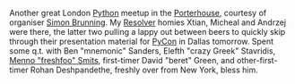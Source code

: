 <!--
.. title: London Python meetup
.. slug: london-python-meeting
.. date: 2007-02-22 20:20:59-06:00
.. tags: Journal,Python
.. link: 
.. description: 
.. type: text
-->


Another great London [Python](http://www.python.org/) meetup in the
[Porterhouse](http://www.beerintheevening.com/pubs/s/36/366/Porterhouse/Covent_Garden),
courtesy of organiser [Simon
Brunning](http://www.brunningonline.net/simon/blog/). My
[Resolver](http://www.resolversystems.com/) homies Xtian, Micheal and
Andrzej were there, the latter two pulling a lappy out between beers to
quickly skip through their presentation material for
[PyCon](http://us.pycon.org/TX2007/HomePage) in Dallas tomorrow. Spent
some q.t. with Ben "mnemonic" Sanders, Elefth "crazy Greek" Stavridis,
[Menno "freshfoo" Smits](http://freshfoo.com/blog/), first-timer David
"beret" Green, and other-first-timer Rohan Deshpandethe, freshly over
from New York, bless him.